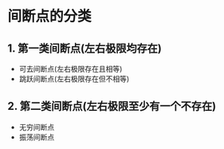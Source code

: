 # 间断点的分类

## 1. 第一类间断点(**左右极限均存在**)

- 可去间断点(左右极限存在且相等)
- 跳跃间断点(左右极限存在但不相等)

## 2. 第二类间断点(**左右极限至少有一个不存在**)

- 无穷间断点
- 振荡间断点
